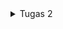 <details>
<summary>Tugas 2</summary>

# Tugas 7
## Apa perbedaan utama antara stateless dan stateful widget dalam konteks pengembangan aplikasi Flutter?
Dalam pengembangan aplikasi Flutter, terdapat dua jenis utama untuk widgets, yakni stateless dan stateful. Perbedaan utama antara  dan keduanya terletak pada kemampuan untuk mengelola dan merender perubahan dalam keadaan (state) komponen. 
* Stateless Widget
   * Tidak memiliki keadaan (stateless): 
   Stateless widget adalah widget yang tidak memiliki data yang berubah. Artinya, tampilan (build) dari stateless widget tidak bergantung pada data yang bisa berubah. Kita dapat memanfaatkan stateless widget jika bagian dari UI tidak memerlukan perubahan atau interaksi dinamis dengan pengguna (tampilan yang statis).
   * Immutability: Komponen stateless widget bersifat immutable, artinya setelah dibuat, mereka tidak dapat berubah. Jika perlu mengubah tampilan widget, harus membuat instance baru dari stateless widget.
   * Contoh penggunaan: teks, icon, gambar, dan sebagainya
* Stateful Widget
  *  Mengelola keadaan (stateful): 
  Stateful widget memungkinkan widget untuk memiliki keadaan internal yang dapat berubah (dinamis). Dengan menggunakan widget ini, kita dapat merender ulang tampilan ketika keadaan berubah. Contoh keadaan yang dapat berubah melibatkan input pengguna, data dari database, atau kondisi lainnya yang berubah selama masa hidup widget.
  * Mutable State:
  Stateful widget memiliki objek (State) terpisah yang dapat diubah. Objek State ini dapat menyimpan data yang diperlukan oleh widget dan diupdate selama masa hidup widget. Perubahan dalam objek State memicu pemanggilan kembali fungsi build sehingga tampilan widget dapat diperbarui.
  * Contoh penggunaan: form, update item, dan sebagainya

## Sebutkan seluruh widget yang kamu gunakan untuk menyelesaikan tugas ini dan jelaskan fungsinya masing-masing
* `MaterialApp`: Widget yang membungkus seluruh aplikasi dan memberikan berbagai konfigurasi, seperti tema, navigasi, dan lain sebagainya
* `title`: Menetapkan judul aplikasi
* `theme`: Menetapkan tema aplikasi, termasuk warna dan gaya
* `home`: Menetapkan widget yang akan ditampilkan saat aplikasi pertama kali dijalankan
* `MyHomePage` (stateless widget): Halaman utama aplikasi
* `Scaffold`: Template dasar yang digunakan untuk membuat tampilan seperti aplikasi pada umumnya. Salah satu parameternya adalah `AppBar`
* `AppBar`: Menampilkan bagian atas layar aplikasi dengan judul "Inventory"
* `SingleChildScrollView`: Memungkinkan kontennya dapat discroll jika terlalu besar untuk ditampilkan di layar. Digunakan untuk membungkus konten utama
* `Column`: Menyusun widget `children` secara vertikal
* `Padding`: Memberikan jarak antara widget dan tepi layar
* `GridView.count`: Menampilkan daftar ShopItem dalam bentuk grid
* `ShopCard` (statelss widget): Menampilkan setiap `ShopItem` dalam bentuk kartu. Ini merespons ketika pengguna menekan kartu dan menampilkan SnackBar
* `ShopItem`: Kelas model yang merepresentasikan item dalam inventory
* `name`: Nama item
* `icon`: Ikona yang mewakili item
* `color`: Warna latar belakang item
* `ShopCard` (stateless widget):  Menampilkan setiap `ShopItem` dalam bentuk kartu
* `InkWell`: Merespon sentuhan (interaksi) pengguna
* `ScaffoldMessenger`: Menampilkan SnackBar ketika kartu ditekan
* `Text`: Menampilkan text
* `SnackBar`: Menampilkan pop up pesan singkat di bagian bawah layar

## Jelaskan bagaimana cara kamu mengimplementasikan checklist di atas secara step-by-step (bukan hanya sekadar mengikuti tutorial)
1. Membuat proyek Flutter baru
Membuat proyek Flutter baru dengan nama `inventory` dengan menjalankan perintah
```
flutter create inventory
```
2. Memisahkan menjadi `menu.dart` dan `main.dart`
Buat file baru bernama `menu.dart` pada `inventory\lib`. Tujuannya adalah untuk menerapkan pemisahan fokus. Ubah isi berkas `main.dart` menjadi seperti di bawah ini agar `main.dart` mereturn widget yang ada pada `menu.dart`:
```
import 'package:flutter/material.dart';
import 'package:inventory/menu.dart';

void main() {
  runApp(const MyApp());
}

class MyApp extends StatelessWidget {
  const MyApp({super.key});
  
  @override
  Widget build(BuildContext context) {
    return MaterialApp(
      title: 'Flutter Demo',
      theme: ThemeData(
        colorScheme: ColorScheme.fromSeed(seedColor: Colors.indigo),
        useMaterial3: true,
      ),
      home: MyHomePage()
    );
  }
}
```
3. Menyusun widget pada `menu.dart`
Pertama-tama, pada `menu.dart`, kita akan mengimplementasikan widget `AppBar` yang nantinya akan terdapat text `Inventory`. Implementasinya adalah sebagai berikut:
```
class MyHomePage extends StatelessWidget {
  MyHomePage({Key? key}) : super(key: key);

  final List<ShopItem> items = [
    ShopItem("Lihat Item", Icons.checklist, Colors.pinkAccent),
    ShopItem("Tambah Item", Icons.add_shopping_cart, Colors.purpleAccent),
    ShopItem("Logout", Icons.logout, Colors.amberAccent),
  ];

  @override
    Widget build(BuildContext context) {
        return Scaffold(
      appBar: AppBar(
        title: const Text(
          'Inventory',
        ),
      ),
      body: ...
    );
    }
}
```
Selanjutnya, halaman `MyHomePage` akan dibuat dapat discroll. Bagian `body` dari widget `Scaffold` akan dibungkus dengan `SingleChildScrollView`. Di dalam `SingleChildScrollView`, akan ada grid layout yang berisi tiga menu utama (ShopItem) yang dilengkapi dengan icon, text, dan warna yang berbeda pada setiap opsi sebagai implementasi bonus. Implementasi grid layout ini akan menggunakan widget `GridView`. Kurang lebih implementasinya seperti di bawah ini

```
final List<ShopItem> items = [
    ShopItem("Lihat Item", Icons.checklist, Colors.pinkAccent),
    ShopItem("Tambah Item", Icons.add_shopping_cart, Colors.purpleAccent),
    ShopItem("Logout", Icons.logout, Colors.amberAccent),
  ];
...
body: SingleChildScrollView(
        child: Padding(padding: const EdgeInsets.all(10.0),
          child: Column(
            children: <Widget>[
              const Padding(
                padding: EdgeInsets.only(top:10,bottom:10),
                child:  Text(
                  'My Inventory',
                  textAlign: TextAlign.center,
                  style: TextStyle(
                    fontSize: 30,
                    fontWeight: FontWeight.bold,
                  ),
                ),
              ),
              GridView.count(
                primary: true,
                padding: const EdgeInsets.all(20),
                crossAxisSpacing: 10,
                mainAxisSpacing: 10,
                crossAxisCount: 3,
                shrinkWrap: true,
                children: items.map((ShopItem item){
                  return ShopCard(item);
                }).toList(),
              ),
            ],
          ),
        ),
      ) ,
```

Widget `GridView` akan memiliki child berupa widget `ShopCard`. Implementasinya akan seperti berikut
```
class ShopItem {
  final String name;
  final IconData icon;
  final Color color;

  ShopItem(this.name, this.icon, this.color);
}

class ShopCard extends StatelessWidget {
  final ShopItem item;

  const ShopCard(this.item, {super.key});

  @override
  Widget build(BuildContext context) {
    return Material(
      color: item.color,
      child: InkWell(
        onTap: () {
          ScaffoldMessenger.of(context)
            ..hideCurrentSnackBar()
            ..showSnackBar(SnackBar(
                content: Text("Kamu telah menekan tombol ${item.name}!")));
        },
        child: Container(
          padding: const EdgeInsets.all(8),
          child: Center(
            child: Column(
              mainAxisAlignment: MainAxisAlignment.center,
              children: [
                Icon(
                  item.icon,
                  color: Colors.white,
                  size: 30.0,
                ),
                const Padding(padding: EdgeInsets.all(3)),
                Text(
                  item.name,
                  textAlign: TextAlign.center,
                  style: const TextStyle(color: Colors.white),
                ),
              ],
            ),
          ),
        ),
      ),
    );
  }
}
```
`ShopCard` adalah sebuah elemen tampilan yang berfungsi mirip dengan tombol yang memiliki tiga opsi menu, yaitu "Lihat Item", "Tambah Item", dan "Logout". Ketika salah satu opsi tersebut ditekan, fungsi `onTap` akan dijalankan, yang akan menampilkan pop up pesan "Kamu telah menekan tombol X!", di mana X adalah opsi yang ditekan.
</details>